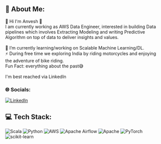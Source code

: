 ## 💫 About Me:
🔭 Hi I'm Anvesh 👋<br>I am currently working as AWS Data Engineer, interested in building Data pipelines which involves Extracting Modeling and writing Predictive Algorithm on top of data to deliver insights and values. <br><br>🌱 I’m currently learning/working on Scalable Machine Learning/DL.<br>⚡ During free time we exploring India by riding motorcycles and enjoying the adventure of bike riding.<br>Fun Fact: everything about the past😅<br><br>I'm best reached via LinkedIn


### 🌐 Socials:
[![LinkedIn](https://img.shields.io/badge/LinkedIn-%230077B5.svg?logo=linkedin&logoColor=white)](https://linkedin.com/in/aeturi-anvesh) 

## 💻 Tech Stack:
![Scala](https://img.shields.io/badge/scala-%23DC322F.svg?style=flat&logo=scala&logoColor=white) ![Python](https://img.shields.io/badge/python-3670A0?style=flat&logo=python&logoColor=ffdd54) ![AWS](https://img.shields.io/badge/AWS-%23FF9900.svg?style=flat&logo=amazon-aws&logoColor=white) ![Apache Airflow](https://img.shields.io/badge/Apache%20Airflow-017CEE?style=flat&logo=Apache%20Airflow&logoColor=white) ![Apache](https://img.shields.io/badge/apache-%23D42029.svg?style=flat&logo=apache&logoColor=white) ![PyTorch](https://img.shields.io/badge/PyTorch-%23EE4C2C.svg?style=flat&logo=PyTorch&logoColor=white) ![scikit-learn](https://img.shields.io/badge/scikit--learn-%23F7931E.svg?style=flat&logo=scikit-learn&logoColor=white)
